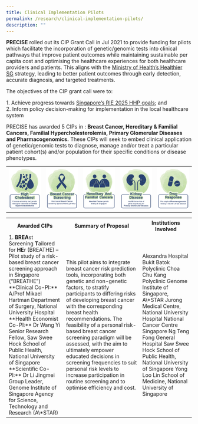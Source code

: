 ```yaml
---
title: Clinical Implementation Pilots
permalink: /research/clinical-implementation-pilots/
description: ""
---
```

**PRECISE** rolled out its CIP Grant Call in Jul 2021 to provide funding for pilots which facilitate the incorporation of genetic/genomic tests into clinical pathways that improve patient outcomes while maintaining sustainable per capita cost and optimising the healthcare experiences for both healthcare providers and patients. This aligns with the&nbsp;[Ministry of Health’s Healthier SG](https://www.healthiersg.gov.sg/)&nbsp;strategy, leading to better patient outcomes through early detection, accurate diagnosis, and targeted treatments.

The objectives of the CIP grant call were to:

1\. Achieve progress towards&nbsp;[Singapore’s RIE 2025 HHP goals](https://www.nrf.gov.sg/rie2025-plan/human-health-and-potential); and  
2\. Inform policy decision-making for implementation in the local healthcare system

PRECISE has awarded 5 CIPs in :&nbsp;**Breast Cancer, Hereditary &amp; Familial Cancers, Familial Hypercholesterolemia, Primary Glomerular Diseases and Pharmacogenomics.**&nbsp;These CIPs will seek to embed clinical application of genetic/genomic tests to diagnose, manage and/or treat a particular patient cohort(s) and/or population for their specific conditions or disease phenotypes.

<table>
	<tbody>
		<tr>
			<td style="width:20%">
				<img src="/images/Research/Clinical%20Implementation%20Pilots/hc-image.jpg">
			</td>
			<td style="width:20%">
				<img src="/images/Research/Clinical%20Implementation%20Pilots/bcs-image.jpg">
			</td>
			<td style="width:20%">
				<img src="/images/Research/Clinical%20Implementation%20Pilots/hafc-image.jpg">
			</td>
			<td style="width:20%">
				<img src="/images/Research/Clinical%20Implementation%20Pilots/kd-image.jpg">
			</td>
			<td style="width:20%">
				<img src="/images/Research/Clinical%20Implementation%20Pilots/dr-image.jpg">
			</td>
		</tr>
	</tbody>
	</table>
	
<table>
	<tbody>
		<tr>
			<th>
				Awarded CIPs
			</th>
			<th>
				  Summary of Proposal
			</th>
			<th>
				Institutions Involved
			</th>
		</tr>
		<tr>
			<td>
				1. <b>BREA</b>st Screening&nbsp;<b>T</b>ailored for&nbsp;<b>HE</b>r (BREATHE) – Pilot study of a risk-based breast cancer screening approach in Singapore (“BREATHE”)
<br>
**Clinical Co-PI:**  
A/Prof Mikael Hartman  
Department of Surgery, National University Hospital
<br>
**Health Economist Co-PI:**  
Dr Wang Yi  
Senior Research Fellow, Saw Swee Hock School of Public Health,  
National University of Singapore
<br>
**Scientific Co-PI:**  
Dr Li Jingmei  
Group Leader, Genome Institute of Singapore  
Agency for Science, Technology and Research (A\*STAR)
			</td>
			<td>
				This pilot aims to integrate breast cancer risk prediction tools, incorporating both genetic and non-genetic factors, to stratify participants to differing risks of developing breast cancer with the corresponding breast health recommendations. The feasibility of a personal risk-based breast cancer screening paradigm will be assessed, with the aim to ultimately empower educated decisions in screening frequencies to suit personal risk levels to increase participation in routine screening and to optimise efficiency and cost.
			</td>
			<td>
				Alexandra Hospital  
Bukit Batok Polyclinic  
Choa Chu Kang Polyclinic  
Genome Institute of Singapore, A\*STAR  
Jurong Medical Centre, National University Hospital  
National Cancer Centre Singapore  
Ng Teng Fong General Hospital  
Saw Swee Hock School of Public Health, National University of Singapore  
Yong Loo Lin School of Medicine, National University of Singapore
			</td>
		</tr>
	</tbody>
</table>